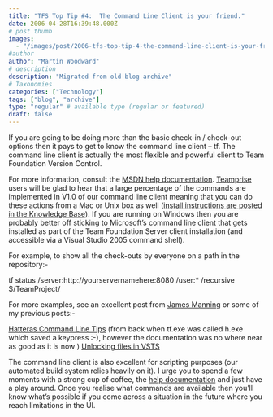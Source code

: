 ```yaml
---
title: "TFS Top Tip #4:  The Command Line Client is your friend."
date: 2006-04-28T16:39:48.000Z
# post thumb
images:
  - "/images/post/2006-tfs-top-tip-4-the-command-line-client-is-your-friend.jpg"
#author
author: "Martin Woodward"
# description
description: "Migrated from old blog archive"
# Taxonomies
categories: ["Technology"]
tags: ["blog", "archive"]
type: "regular" # available type (regular or featured)
draft: false
---
```


If you are going to be doing more than the basic check-in / check-out options then it pays to get to know the command line client – tf.  The command line client is actually the most flexible and powerful client to Team Foundation Version Control.

For more information, consult the [MSDN help documentation](http://msdn2.microsoft.com/en-us/library/cc31bk2e.aspx).  [Teamprise](http://www.teamprise.com/) users will be glad to hear that a large percentage of the commands are implemented in V1.0 of our command line client meaning that you can do these actions from a Mac or Unix box as well ([install instructions are posted in the Knowledge Base](http://kb.teamprise.com/article/view/8)).  If you are running on Windows then you are probably better off sticking to Microsoft’s command line client that gets installed as part of the Team Foundation Server client installation (and accessible via a Visual Studio 2005 command shell).

For example, to show all the check-outs by everyone on a path in the repository:-

  tf status /server:http://yourservernamehere:8080 /user:* /recursive $/TeamProject/

For more examples, see an excellent post from [James Manning](http://blogs.msdn.com/jmanning/archive/2006/04/07/571151.aspx) or some of my previous posts:-

[Hatteras Command Line Tips](http://www.woodwardweb.com/dotnet/000116.html) (from back when tf.exe was called h.exe which saved a keypress :-), however the documentation was no where near as good as it is now )
[Unlocking files in VSTS](http://www.woodwardweb.com/vsts/000143.html)

The command line client is also excellent for scripting purposes (our automated build system relies heavily on it).  I urge you to spend a few moments with a strong cup of coffee, the [help documentation](http://msdn2.microsoft.com/en-us/library/cc31bk2e.aspx) and just have a play around.  Once you realise what commands are available then you’ll know what’s possible if you come across a situation in the future where you reach limitations in the UI.